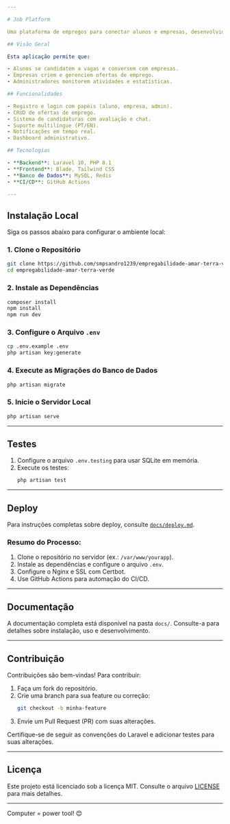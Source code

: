 ```yaml
---

# Job Platform

Uma plataforma de empregos para conectar alunos e empresas, desenvolvida com Laravel.

## Visão Geral

Esta aplicação permite que:

- Alunos se candidatem a vagas e conversem com empresas.
- Empresas criem e gerenciem ofertas de emprego.
- Administradores monitorem atividades e estatísticas.

## Funcionalidades

- Registro e login com papéis (aluno, empresa, admin).
- CRUD de ofertas de emprego.
- Sistema de candidaturas com avaliação e chat.
- Suporte multilíngue (PT/EN).
- Notificações em tempo real.
- Dashboard administrativo.

## Tecnologias

- **Backend**: Laravel 10, PHP 8.1
- **Frontend**: Blade, Tailwind CSS
- **Banco de Dados**: MySQL, Redis
- **CI/CD**: GitHub Actions

---
```


## Instalação Local

Siga os passos abaixo para configurar o ambiente local:

### 1. Clone o Repositório
```bash
git clone https://github.com/smpsandro1239/empregabilidade-amar-terra-verde.git
cd empregabilidade-amar-terra-verde
```

### 2. Instale as Dependências
```bash
composer install
npm install
npm run dev
```

### 3. Configure o Arquivo `.env`
```bash
cp .env.example .env
php artisan key:generate
```

### 4. Execute as Migrações do Banco de Dados
```bash
php artisan migrate
```

### 5. Inicie o Servidor Local
```bash
php artisan serve
```

---

## Testes

1. Configure o arquivo `.env.testing` para usar SQLite em memória.
2. Execute os testes:
   ```bash
   php artisan test
   ```

---

## Deploy

Para instruções completas sobre deploy, consulte [`docs/deploy.md`](docs/deploy.md).

### Resumo do Processo:
1. Clone o repositório no servidor (ex.: `/var/www/yourapp`).
2. Instale as dependências e configure o arquivo `.env`.
3. Configure o Nginx e SSL com Certbot.
4. Use GitHub Actions para automação do CI/CD.

---

## Documentação

A documentação completa está disponível na pasta `docs/`. Consulte-a para detalhes sobre instalação, uso e desenvolvimento.

---

## Contribuição

Contribuições são bem-vindas! Para contribuir:

1. Faça um fork do repositório.
2. Crie uma branch para sua feature ou correção:
   ```bash
   git checkout -b minha-feature
   ```
3. Envie um Pull Request (PR) com suas alterações.

Certifique-se de seguir as convenções do Laravel e adicionar testes para suas alterações.

---

## Licença

Este projeto está licenciado sob a licença MIT. Consulte o arquivo [LICENSE](LICENSE) para mais detalhes.

---

Computer = power tool! 😊
